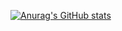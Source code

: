 [![Anurag's GitHub stats](https://github-readme-stats.vercel.app/pin/api?username=BlandineLemaire&show_icons=true&theme=synthwave)](https://github.com/BlandineLemaire/github-readme-stats)
